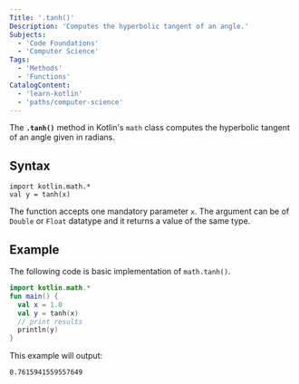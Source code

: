 ```yaml
---
Title: '.tanh()'
Description: 'Computes the hyperbolic tangent of an angle.'
Subjects:
  - 'Code Foundations'
  - 'Computer Science'
Tags:
  - 'Methods'
  - 'Functions'
CatalogContent:
  - 'learn-kotlin'
  - 'paths/computer-science'
---
```


The **`.tanh()`** method in Kotlin's `math` class computes the hyperbolic tangent of an angle given in radians.

## Syntax

```pseudo
import kotlin.math.*
val y = tanh(x)
```

The function accepts one mandatory parameter `x`. The argument can be of `Double` or `Float` datatype and it returns a value of the same type.

## Example

The following code is basic implementation of `math.tanh()`.

```kotlin
import kotlin.math.*
fun main() {
  val x = 1.0
  val y = tanh(x)
  // print results
  println(y)
}
```

This example will output:

```shell
0.7615941559557649
```
